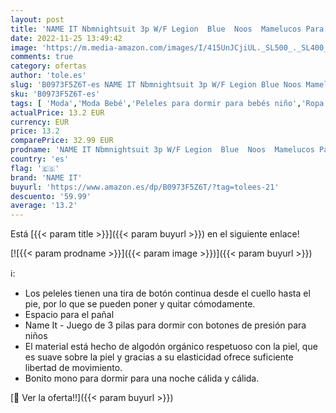 ```yaml
---
layout: post
title: 'NAME IT Nbmnightsuit 3p W/F Legion  Blue  Noos  Mamelucos Para Bebés Y Niños  Pequeños Azul  56'
date: 2022-11-25 13:49:42
image: 'https://m.media-amazon.com/images/I/415UnJCjiUL._SL500_._SL400_.jpg'
comments: true
category: ofertas
author: 'tole.es'
slug: 'B0973F5Z6T-es NAME IT Nbmnightsuit 3p W/F Legion Blue Noos Mamelucos...'
sku: 'B0973F5Z6T-es'
tags: [ 'Moda','Moda Bebé','Peleles para dormir para bebés niño','Ropa para bebés','Ropa para bebés niño','Ropa para dormir y batas para bebés niño','bebés','name it','🇪🇸', ]
actualPrice: 13.2 EUR
currency: EUR
price: 13.2
comparePrice: 32.99 EUR
prodname: 'NAME IT Nbmnightsuit 3p W/F Legion  Blue  Noos  Mamelucos Para Bebés Y Niños  Pequeños Azul  56'
country: 'es'
flag: '🇪🇸'
brand: 'NAME IT'
buyurl: 'https://www.amazon.es/dp/B0973F5Z6T/?tag=tolees-21'
descuento: '59.99'
average: '13.2'
---
```


Está [{{< param title >}}]({{< param buyurl >}}) en el siguiente enlace!

[![{{< param prodname >}}]({{< param image >}})]({{< param buyurl >}})

ℹ️:

- Los peleles tienen una tira de botón continua desde el cuello hasta el pie, por lo que se pueden poner y quitar cómodamente.
- Espacio para el pañal
- Name It - Juego de 3 pilas para dormir con botones de presión para niños
- El material está hecho de algodón orgánico respetuoso con la piel, que es suave sobre la piel y gracias a su elasticidad ofrece suficiente libertad de movimiento.
- Bonito mono para dormir para una noche cálida y cálida.

[🛒 Ver la oferta!!]({{< param buyurl >}})
